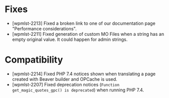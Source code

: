 # Fixes
* [wpmlst-2213] Fixed a broken link to one of our documentation page "Performance considerations".
* [wpmlst-2211] Fixed generation of custom MO Files when a string has an empty original value. It could happen for admin strings.

# Compatibility
* [wpmlst-2214] Fixed PHP 7.4 notices shown when translating a page created with Beaver builder and OPCache is used.
* [wpmlst-2207] Fixed deprecation notices (`Function get_magic_quotes_gpc() is deprecated`) when running PHP 7.4.